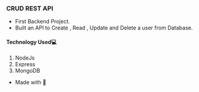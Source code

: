### CRUD REST API

- First Backend Project.
- Built an API to Create , Read , Update and Delete a user from Database.


#### Technology Used💻
  1. NodeJs
  2. Express
  3. MongoDB 

- Made with 💓
